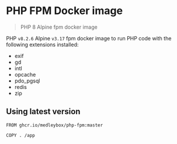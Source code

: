 # PHP FPM Docker image
> PHP 8 Alpine fpm docker image

PHP `v8.2.6` Alpine `v3.17` fpm docker image to run PHP code with the following extensions installed:
- exif
- gd
- intl
- opcache
- pdo_pgsql
- redis
- zip

## Using latest version
```
FROM ghcr.io/medleybox/php-fpm:master

COPY . /app
```
